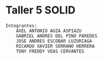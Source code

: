# Taller 5 SOLID
	Integrantes:
		AXEL ANTONIO AUZA ASPIAZU
		GABRIEL ANDRES DEL PINO PAREDES
		JOSE ANDRES ESCOBAR LUZURIAGA
		RICARDO XAVIER SERRANO HERRERA
		TONY FREDDY VEAS CERVANTES